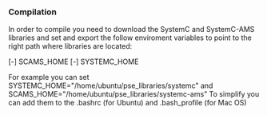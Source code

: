### Compilation
In order to compile you need to download the SystemC and SystemC-AMS libraries and set and export the follow enviroment variables to point to the right path where libraries are located:

[-] SCAMS_HOME
[-] SYSTEMC_HOME

For example you can set SYSTEMC_HOME="/home/ubuntu/pse_libraries/systemc" and SCAMS_HOME="/home/ubuntu/pse_libraries/systemc-ams"
To simplify you can add them to the .bashrc (for Ubuntu) and .bash_profile (for Mac OS)
